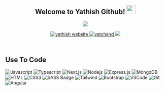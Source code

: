 
<h2 align="center">
  Welcome to Yathish Github!
  <img src="https://media.giphy.com/media/hvRJCLFzcasrR4ia7z/giphy.gif" width="28">
</h2>



<p align="center">
  <a href="https://github.com/yatchand"><img src="https://readme-typing-svg.herokuapp.com/?lines=FrontEnd%20Engineer%20at%20Cisco;Angular%20Enthusiast;&center=true&width=380&height=45"></a>
</p>


<!--
<a href="https://komarev.com/ghpvc/?username=alsiam">
  <img align="right" src="https://komarev.com/ghpvc/?username=yatchand&label=Visitors&color=0e75b6&style=flat" alt="Profile visitor" />
</a> -->



<p align="center">
 <a href="https://yathishc.com" target="blank">
  <img src="https://img.shields.io/badge/Website-FF671F?style=for-the-badge&logo=medium&logoColor=white" alt="yathish website" />
 </a>
  <a href="https://dev.to/yatchand" target="_blank">
  <img src="https://img.shields.io/badge/dev.to-fdfdfd?style=for-the-badge&logo=dev.to&logoColor=06038D" alt="yatchand" />
 </a> 
 <a href="https://twitter.com/yathishc" target="_blank">
  <img src="https://img.shields.io/badge/Twitter-046A38?style=for-the-badge&logo=twitter&logoColor=white" />
 </a>
</p>
<br />



## Use To Code

![Javascript](https://img.shields.io/badge/Javascript-F0DB4F?style=for-the-badge&labelColor=black&logo=javascript&logoColor=F0DB4F)
![Typescript](https://img.shields.io/badge/Typescript-007acc?style=for-the-badge&labelColor=black&logo=typescript&logoColor=007acc)
![Next.js](https://img.shields.io/badge/next.js-000000?style=for-the-badge&logo=nextdotjs&logoColor=white)
![Nodejs](https://img.shields.io/badge/Nodejs-3C873A?style=for-the-badge&labelColor=black&logo=node.js&logoColor=3C873A)
![Express.js](https://img.shields.io/badge/Express.js-000000?style=for-the-badge&logo=express&logoColor=white)
![MongoDB](https://img.shields.io/badge/MongoDB-4EA94B?style=for-the-badge&logo=mongodb&logoColor=white)
![HTML](https://img.shields.io/badge/HTML5-E34F26?style=for-the-badge&logo=html5&logoColor=white)
![CSS3](https://img.shields.io/badge/CSS3-1572B6?style=for-the-badge&logo=css3&logoColor=white)
![SASS Badge](https://img.shields.io/badge/Sass-CC6699?style=for-the-badge&logo=sass&logoColor=white)
![Tailwind](https://img.shields.io/badge/Tailwind_CSS-092749?style=for-the-badge&logo=tailwindcss&logoColor=06B6D4&labelColor=000000)
![Bootstrap](https://img.shields.io/badge/Bootstrap-563D7C?style=for-the-badge&logo=bootstrap&logoColor=white)
![VSCode](https://img.shields.io/badge/Visual_Studio-0078d7?style=for-the-badge&logo=visual%20studio&logoColor=white)
![Git](https://img.shields.io/badge/Git-F05032?style=for-the-badge&logo=git&logoColor=white)
![Angular](https://img.shields.io/badge/Angular-c3002f?style=for-the-badge&logo=angular&logoColor=white)
<br/>


<!--
<a>
 [![Top Langs](https://github-readme-stats.vercel.app/api/top-langs/?username=yathishc)](https://github.com/anuraghazra/github-readme-stats)
</a> -->
